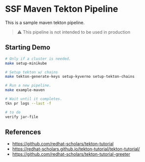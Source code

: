 # SSF Maven Tekton Pipeline

This is a sample maven tekton pipeline.

> :warning: This pipeline is not intended to be used in production

## Starting Demo

```bash
# Only if a cluster is needed.
make setup-minikube

# Setup tekton w/ chains
make tekton-generate-keys setup-kyverno setup-tekton-chains

# Run a new pipeline.
make example-maven

# Wait until it completes.
tkn pr logs --last -f

# to do 
verify jar-file
```

## References

- <https://github.com/redhat-scholars/tekton-tutorial>
- <https://redhat-scholars.github.io/tekton-tutorial/tekton-tutorial/>
- <https://github.com/redhat-scholars/tekton-tutorial-greeter>
